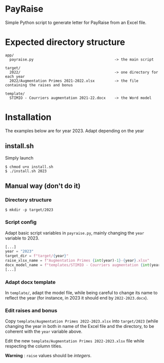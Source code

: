 # PayRaise
Simple Python script to generate letter for PayRaise from an Excel file.

# Expected directory structure

```
app/
  payraise.py                                     -> the main script

target/
  2022/                                           -> one directory for each year
  2022/Augmentation Primes 2021-2022.xlsx         -> the file containing the raises and bonus

template/
  STIMIO - Courriers augmentation 2021-22.docx    -> the Word model 
```

# Installation

The examples below are for year 2023. Adapt depending on the year

## install.sh

Simply launch

```
$ chmod u+x install.sh
$ ./install.sh 2023
```


## Manual way (don't do it) 
### Directory structure

```shell
$ mkdir -p target/2023
```
### Script config

Adapt basic script variables in `payraise.py`, mainly changing the `year` variable to 2023.

```python
[...]
year = "2023"
target_dir = f"target/{year}"
raise_xlsx_name = f"Augmentation Primes {int(year)-1}-{year}.xlsx"
docx_model_name = f"templates/STIMIO - Courriers augmentation {int(year)-1}-{year}.docx"
[...]
```

### Adapt docx template

In `template/`, adapt the model file, while being careful to change its name to reflect the year (for instance, in 2023 it should end by `2022-2023.docx`).

### Edit raises and bonus
Copy `template/Augmentation Primes 2022-2023.xlsx` into `target/2023` (while changing the year in both in name of the Excel file and the directory, to be
coherent with the `year` variable above.

Edit the new `template/Augmentation Primes 2022-2023.xlsx` file while respecting the column titles.

**Warning** : `raise` values should be *integers*.
